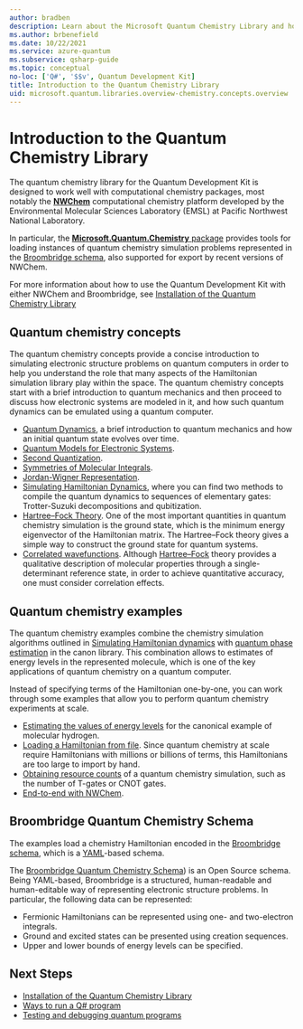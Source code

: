```yaml
---
author: bradben
description: Learn about the Microsoft Quantum Chemistry Library and how it is used to simulate electronic structure problems on quantum computers.
ms.author: brbenefield
ms.date: 10/22/2021
ms.service: azure-quantum
ms.subservice: qsharp-guide
ms.topic: conceptual
no-loc: ['Q#', '$$v', Quantum Development Kit]
title: Introduction to the Quantum Chemistry Library
uid: microsoft.quantum.libraries.overview-chemistry.concepts.overview
---
```


# Introduction to the Quantum Chemistry Library

The quantum chemistry library for the Quantum Development Kit is designed to work well with computational chemistry packages, most notably the [**NWChem**](http://www.nwchem-sw.org/) computational chemistry platform developed by the Environmental Molecular Sciences Laboratory (EMSL) at Pacific Northwest National Laboratory.

In particular, the [**Microsoft.Quantum.Chemistry** package](https://www.nuget.org/packages/Microsoft.Quantum.Chemistry) provides tools for loading instances of quantum chemistry simulation problems represented in the [Broombridge schema](xref:microsoft.quantum.libraries.overview.chemistry.schema.broombridge), also supported for export by recent versions of NWChem.

For more information about how to use the Quantum Development Kit with either NWChem and Broombridge, see [Installation of the Quantum Chemistry Library](xref:microsoft.quantum.libraries.overview-chemistry.concepts.installation)

## Quantum chemistry concepts

The quantum chemistry concepts provide a concise introduction to simulating electronic structure problems on quantum computers in order to help you understand the role that many aspects of the Hamiltonian simulation library play within the space.  The quantum chemistry concepts start with a brief introduction to quantum mechanics and then proceed to discuss how electronic systems are modeled in it, and how such quantum dynamics can be emulated using a quantum computer.

- [Quantum Dynamics](xref:microsoft.quantum.libraries.overview-chemistry.concepts.quantumdynamics), a brief introduction to quantum mechanics and how an initial quantum state evolves over time. 
- [Quantum Models for Electronic Systems](xref:microsoft.quantum.libraries.overview-chemistry.concepts.quantummodels).
- [Second Quantization](xref:microsoft.quantum.libraries.overview-chemistry.concepts.secondquantization).
- [Symmetries of Molecular Integrals](xref:microsoft.quantum.libraries.overview-chemistry.concepts.symmetries).
- [Jordan-Wigner Representation](xref:microsoft.quantum.libraries.overview-chemistry.concepts.jordanwigner).
- [Simulating Hamiltonian Dynamics](xref:microsoft.quantum.libraries.overview-chemistry.concepts.simulationalgorithms), where you can find two methods to compile the quantum dynamics to sequences of elementary gates: Trotter-Suzuki decompositions and qubitization.
- [Hartree–Fock Theory](xref:microsoft.quantum.libraries.overview-chemistry.concepts.hartreefock). One of the most important quantities in quantum chemistry simulation is the ground state, which is the minimum energy eigenvector of the Hamiltonian matrix. The Hartree–Fock theory gives a simple way to construct the ground state for quantum systems.
- [Correlated wavefunctions](xref:microsoft.quantum.libraries.overview-chemistry.concepts.multireference). Although [Hartree–Fock](xref:microsoft.quantum.libraries.overview-chemistry.concepts.hartreefock) theory provides a qualitative description of molecular properties through a single-determinant reference state, in order to achieve quantitative accuracy, one must consider correlation effects.

## Quantum chemistry examples

The quantum chemistry examples combine the chemistry simulation algorithms outlined in [Simulating Hamiltonian dynamics](xref:microsoft.quantum.libraries.overview.standard.algorithms) with [quantum phase estimation](xref:microsoft.quantum.libraries.overview.characterization) in the canon library. 
This combination allows to estimates of energy levels in the represented molecule, which is one of the key applications of quantum chemistry on a quantum computer. 

Instead of specifying terms of the Hamiltonian one-by-one, you can work through some examples that allow you to perform quantum chemistry experiments at scale. 

- [Estimating the values of energy levels](xref:microsoft.quantum.libraries.overview-chemistry.examples.overview.energyestimate) for the canonical example of molecular hydrogen.
- [Loading a Hamiltonian from file](xref:microsoft.quantum.libraries.overview-chemistry.examples.overview.loadhamiltonian). Since quantum chemistry at scale require Hamiltonians with millions or billions of terms, this Hamiltonians are too large to import by hand. 
- [Obtaining resource counts](xref:microsoft.quantum.libraries.overview-chemistry.examples.overview.resourcecounts) of a quantum chemistry simulation, such as the number of T-gates or CNOT gates.
- [End-to-end with NWChem](xref:microsoft.quantum.libraries.overview-chemistry.examples.overview.endtoend).

## Broombridge Quantum Chemistry Schema

The examples load a chemistry Hamiltonian encoded in the [Broombridge schema](xref:microsoft.quantum.libraries.overview.chemistry.schema.broombridge), which is a [YAML](https://en.wikipedia.org/wiki/YAML)-based schema.

The [Broombridge Quantum Chemistry Schema](xref:microsoft.quantum.libraries.overview.chemistry.schema.spec_v_0_2)) is an Open Source schema. Being YAML-based, Broombridge is a structured, human-readable and human-editable way of representing electronic structure problems. In particular, the following data can be represented:

- Fermionic Hamiltonians can be represented using one- and two-electron integrals.
- Ground and excited states can be presented using creation sequences.
- Upper and lower bounds of energy levels can be specified.

## Next Steps

- [Installation of the Quantum Chemistry Library](xref:microsoft.quantum.libraries.overview-chemistry.concepts.installation)
- [Ways to run a Q# program](xref:microsoft.quantum.user-guide-qdk.overview.host-programs)
- [Testing and debugging quantum programs](xref:microsoft.quantum.user-guide-qdk.overview.testingdebugging)
